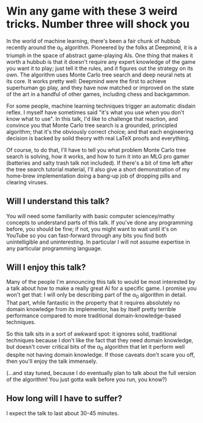 # Win any game with these 3 weird tricks. Number three will shock you

In the world of machine learning, there's been a fair chunk of hubbub
recently around the α<sub>0</sub> algorithm. Pioneered by the folks at
Deepmind, it is a triumph in the space of abstract game-playing AIs. One thing
that makes it worth a hubbub is that it doesn't require any expert knowledge of
the game you want it to play; just tell it the rules, and it figures out the
strategy on its own. The algorithm uses Monte Carlo tree search and deep neural
nets at its core. It works pretty well: Deepmind were the first to achieve
superhuman go play, and they have now matched or improved on the state of the
art in a handful of other games, including chess and backgammon.

For some people, machine learning techniques trigger an automatic disdain
reflex. I myself have sometimes said "it's what you use when you don't know
what to use". In this talk, I'd like to challenge that reaction, and convince
you that Monte Carlo tree search is a grounded, principled algorithm; that it's
the obviously correct choice; and that each engineering decision is backed by
solid theory with real LaTeX proofs and everything.

Of course, to do that, I'll have to tell you what problem Monte Carlo tree
search is solving, how it works, and how to turn it into an MLG pro gamer
(batteries and salty trash talk not included). If there's a bit of time left
after the tree search tutorial material, I'll also give a short demonstration
of my home-brew implementation doing a bang-up job of dropping pills and
clearing viruses.

## Will I understand this talk?

You will need some familiarity with basic computer sciencey/mathy concepts to
understand parts of this talk. If you've done any programming before, you
should be fine; if not, you might want to wait until it's on YouTube so you can
fast-forward through any bits you find both unintelligible and uninteresting.
In particular I will not assume expertise in any particular programming
language.

## Will I enjoy this talk?

Many of the people I'm announcing this talk to would be most interested by a
talk about how to make a really great AI for a specific game. I promise you
won't get that: I will only be describing part of the α<sub>0</sub> algorithm
in detail. That part, while fantastic in the property that it requires
absolutely no domain knowledge from its implementor, has by itself pretty
terrible performance compared to more traditional domain-knowledge-based
techniques.

So this talk sits in a sort of awkward spot: it ignores solid, traditional
techniques because I don't like the fact that they need domain knowledge, but
doesn't cover critical bits of the α<sub>0</sub> algorithm that let it perform
well despite not having domain knowledge. If those caveats don't scare you off,
then you'll enjoy the talk immensely.

(...and stay tuned, because I do eventually plan to talk about the full version
of the algorithm! You just gotta walk before you run, you know?)

## How long will I have to suffer?

I expect the talk to last about 30-45 minutes.
